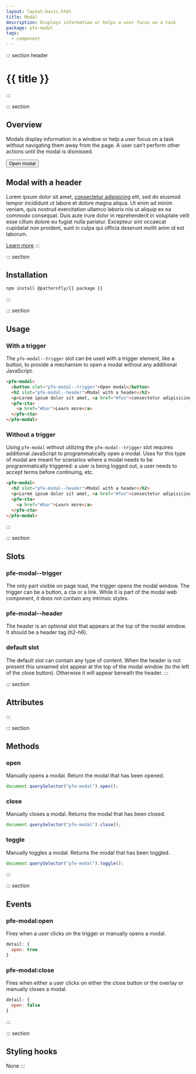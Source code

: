```yaml
---
layout: layout-basic.html
title: Modal
description: Displays information or helps a user focus on a task
package: pfe-modal
tags:
  - component
---
```

<script type="module" src="/elements/{{ package }}/dist/{{ package }}.min.js"></script>
<script type="module" src="/elements/pfe-cta/dist/pfe-cta.min.js"></script>
<script type="module" src="/elements/pfe-button/dist/pfe-button.min.js"></script>

::: section header
# {{ title }}
:::

::: section
## Overview
Modals display information in a window or help a user focus on a task without navigating them away from the page. A user can’t perform other actions until the modal is dismissed.

<pfe-modal>
  <pfe-button slot="pfe-modal--trigger">
    <button>Open modal</button>
  </pfe-button>
  <h2 slot="pfe-modal--header">Modal with a header</h2>
  <p>Lorem ipsum dolor sit amet, <a href="#foo">consectetur adipisicing</a> elit, sed do eiusmod tempor incididunt ut labore et dolore magna aliqua. Ut enim ad minim veniam, quis nostrud exercitation ullamco laboris nisi ut aliquip ex ea commodo consequat. Duis aute irure dolor in reprehenderit in voluptate velit esse cillum dolore eu fugiat nulla pariatur. Excepteur sint occaecat cupidatat non proident, sunt in culpa qui officia deserunt mollit anim id est laborum.</p>
  <pfe-cta>
    <a href="#bar">Learn more</a>
  </pfe-cta>
</pfe-modal>
:::

::: section
## Installation

```shell
npm install @patternfly/{{ package }}
```
:::

::: section
## Usage

### With a trigger
The `pfe-modal--trigger` slot can be used with a trigger element, like a button, to provide a mechanism to open a modal without any additional JavaScript.
```html
<pfe-modal>
  <button slot="pfe-modal--trigger">Open modal</button>
  <h2 slot="pfe-modal--header">Modal with a header</h2>
  <p>Lorem ipsum dolor sit amet, <a href="#foo">consectetur adipisicing</a> elit, sed do eiusmod tempor incididunt ut labore et dolore magna aliqua. Ut enim ad minim veniam, quis nostrud exercitation ullamco laboris nisi ut aliquip ex ea commodo consequat. Duis aute irure dolor in reprehenderit in voluptate velit esse cillum dolore eu fugiat nulla pariatur. Excepteur sint occaecat cupidatat non proident, sunt in culpa qui officia deserunt mollit anim id est laborum.</p>
  <pfe-cta>
    <a href="#bar">Learn more</a>
  </pfe-cta>
</pfe-modal>
```

### Without a trigger
Using `pfe-modal` without utilizing the `pfe-modal--trigger` slot requires additional JavaScript to programmatically open a modal. Uses for this type of modal are meant for scenarios where a modal needs to be programmatically triggered: a user is being logged out, a user needs to accept terms before continuing, etc.

```html
<pfe-modal>
  <h2 slot="pfe-modal--header">Modal with a header</h2>
  <p>Lorem ipsum dolor sit amet, <a href="#foo">consectetur adipisicing</a> elit, sed do eiusmod tempor incididunt ut labore et dolore magna aliqua. Ut enim ad minim veniam, quis nostrud exercitation ullamco laboris nisi ut aliquip ex ea commodo consequat. Duis aute irure dolor in reprehenderit in voluptate velit esse cillum dolore eu fugiat nulla pariatur. Excepteur sint occaecat cupidatat non proident, sunt in culpa qui officia deserunt mollit anim id est laborum.</p>
  <pfe-cta>
    <a href="#bar">Learn more</a>
  </pfe-cta>
</pfe-modal>
```
:::

::: section
## Slots
### pfe-modal--trigger
The only part visible on page load, the trigger opens the modal window. The trigger can be a button, a cta or a link. While it is part of the modal web component, it does not contain any intrinsic styles.

### pfe-modal--header
The header is an optional slot that appears at the top of the modal window. It should be a header tag (h2-h6).

### default slot
The default slot can contain any type of content. When the header is not present this unnamed slot appear at the top of the modal window (to the left of the close button). Otherwise it will appear beneath the header.
:::

::: section
## Attributes
:::

::: section
## Methods
### open

Manually opens a modal. Return the modal that has been opened.
```javascript
document.querySelector("pfe-modal").open();
```

### close

Manually closes a modal. Returns the modal that has been closed.
```javascript
document.querySelector("pfe-modal").close();
```

### toggle

Manually toggles a modal. Returns the modal that has been toggled.
```javascript
document.querySelector("pfe-modal").toggle();
```
:::

::: section
## Events
### pfe-modal:open
Fires when a user clicks on the trigger or manually opens a modal.
```javascript
detail: {
  open: true
}
```

### pfe-modal:close
Fires when either a user clicks on either the close button or the overlay or manually closes a modal.
```javascript
detail: {
  open: false
}
```
:::

::: section
## Styling hooks
None
:::